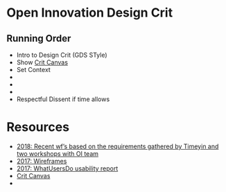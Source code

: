 # Open Innovation Design Crit
## Running Order
- Intro to Design Crit (GDS STyle)
- Show [Crit Canvas](SaltireCritCanvasV2.pdf)
- Set Context
- 
- 
- 
- Respectful Dissent if time allows


# Resources
- [2018: Recent wf’s based on the requirements gathered by Timeyin and two workshops with OI team](https://pah5ja.axshare.com/#g=1&p=home )
- [2017: Wireframes](https://qa2nui.axshare.com/#g=1&p=oie_-_home)
- [2017: WhatUsersDo usability report](WUD_OI.pdf)
- [Crit Canvas](SaltireCritCanvasV2.pdf)
- []()
